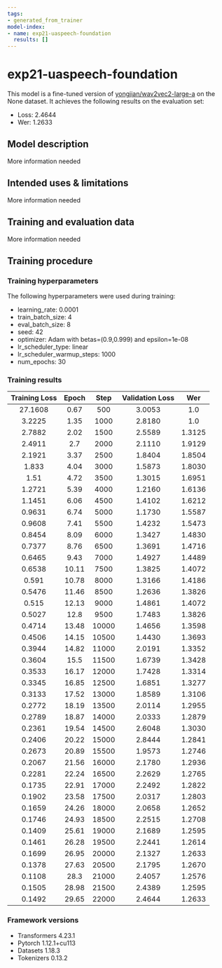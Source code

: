 ```yaml
---
tags:
- generated_from_trainer
model-index:
- name: exp21-uaspeech-foundation
  results: []
---
```


<!-- This model card has been generated automatically according to the information the Trainer had access to. You
should probably proofread and complete it, then remove this comment. -->

# exp21-uaspeech-foundation

This model is a fine-tuned version of [yongjian/wav2vec2-large-a](https://huggingface.co/yongjian/wav2vec2-large-a) on the None dataset.
It achieves the following results on the evaluation set:
- Loss: 2.4644
- Wer: 1.2633

## Model description

More information needed

## Intended uses & limitations

More information needed

## Training and evaluation data

More information needed

## Training procedure

### Training hyperparameters

The following hyperparameters were used during training:
- learning_rate: 0.0001
- train_batch_size: 4
- eval_batch_size: 8
- seed: 42
- optimizer: Adam with betas=(0.9,0.999) and epsilon=1e-08
- lr_scheduler_type: linear
- lr_scheduler_warmup_steps: 1000
- num_epochs: 30

### Training results

| Training Loss | Epoch | Step  | Validation Loss | Wer    |
|:-------------:|:-----:|:-----:|:---------------:|:------:|
| 27.1608       | 0.67  | 500   | 3.0053          | 1.0    |
| 3.2225        | 1.35  | 1000  | 2.8180          | 1.0    |
| 2.7882        | 2.02  | 1500  | 2.5589          | 1.3125 |
| 2.4911        | 2.7   | 2000  | 2.1110          | 1.9129 |
| 2.1921        | 3.37  | 2500  | 1.8404          | 1.8504 |
| 1.833         | 4.04  | 3000  | 1.5873          | 1.8030 |
| 1.51          | 4.72  | 3500  | 1.3015          | 1.6951 |
| 1.2721        | 5.39  | 4000  | 1.2160          | 1.6136 |
| 1.1451        | 6.06  | 4500  | 1.4102          | 1.6212 |
| 0.9631        | 6.74  | 5000  | 1.1730          | 1.5587 |
| 0.9608        | 7.41  | 5500  | 1.4232          | 1.5473 |
| 0.8454        | 8.09  | 6000  | 1.3427          | 1.4830 |
| 0.7377        | 8.76  | 6500  | 1.3691          | 1.4716 |
| 0.6465        | 9.43  | 7000  | 1.4927          | 1.4489 |
| 0.6538        | 10.11 | 7500  | 1.3825          | 1.4072 |
| 0.591         | 10.78 | 8000  | 1.3166          | 1.4186 |
| 0.5476        | 11.46 | 8500  | 1.2636          | 1.3826 |
| 0.515         | 12.13 | 9000  | 1.4861          | 1.4072 |
| 0.5027        | 12.8  | 9500  | 1.7483          | 1.3826 |
| 0.4714        | 13.48 | 10000 | 1.4656          | 1.3598 |
| 0.4506        | 14.15 | 10500 | 1.4430          | 1.3693 |
| 0.3944        | 14.82 | 11000 | 2.0191          | 1.3352 |
| 0.3604        | 15.5  | 11500 | 1.6739          | 1.3428 |
| 0.3533        | 16.17 | 12000 | 1.7428          | 1.3314 |
| 0.3345        | 16.85 | 12500 | 1.6851          | 1.3277 |
| 0.3133        | 17.52 | 13000 | 1.8589          | 1.3106 |
| 0.2772        | 18.19 | 13500 | 2.0114          | 1.2955 |
| 0.2789        | 18.87 | 14000 | 2.0333          | 1.2879 |
| 0.2361        | 19.54 | 14500 | 2.6048          | 1.3030 |
| 0.2406        | 20.22 | 15000 | 2.8444          | 1.2841 |
| 0.2673        | 20.89 | 15500 | 1.9573          | 1.2746 |
| 0.2067        | 21.56 | 16000 | 2.1780          | 1.2936 |
| 0.2281        | 22.24 | 16500 | 2.2629          | 1.2765 |
| 0.1735        | 22.91 | 17000 | 2.2492          | 1.2822 |
| 0.1902        | 23.58 | 17500 | 2.0317          | 1.2803 |
| 0.1659        | 24.26 | 18000 | 2.0658          | 1.2652 |
| 0.1746        | 24.93 | 18500 | 2.2515          | 1.2708 |
| 0.1409        | 25.61 | 19000 | 2.1689          | 1.2595 |
| 0.1461        | 26.28 | 19500 | 2.2441          | 1.2614 |
| 0.1699        | 26.95 | 20000 | 2.1327          | 1.2633 |
| 0.1378        | 27.63 | 20500 | 2.1795          | 1.2670 |
| 0.1108        | 28.3  | 21000 | 2.4057          | 1.2576 |
| 0.1505        | 28.98 | 21500 | 2.4389          | 1.2595 |
| 0.1492        | 29.65 | 22000 | 2.4644          | 1.2633 |


### Framework versions

- Transformers 4.23.1
- Pytorch 1.12.1+cu113
- Datasets 1.18.3
- Tokenizers 0.13.2
